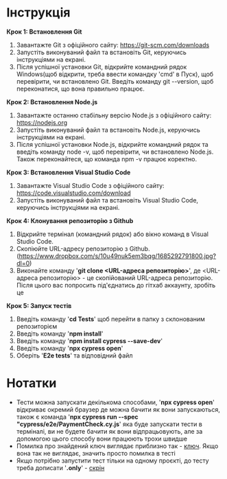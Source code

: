 # Інструкція

**Крок 1: Встановлення Git**
1. Завантажте Git з офіційного сайту: https://git-scm.com/downloads
2. Запустіть виконуваний файл та встановіть Git, керуючись інструкціями на екрані.
3. Після успішної установки Git, відкрийте командний рядок Windows(щоб відкрити, треба ввести командку 'cmd' в Пуск), щоб перевірити, чи встановлено Git. Введіть команду git --version, щоб переконатися, що вона правильно працює.

**Крок 2: Встановлення Node.js**
1. Завантажте останню стабільну версію Node.js з офіційного сайту: https://nodejs.org
2. Запустіть виконуваний файл та встановіть Node.js, керуючись інструкціями на екрані.
3. Після успішної установки Node.js, відкрийте командний рядок та введіть команду node -v, щоб перевірити, чи встановлено Node.js. Також переконайтеся, що команда npm -v працює коректно.

**Крок 3: Встановлення Visual Studio Code**
1. Завантажте Visual Studio Code з офіційного сайту: https://code.visualstudio.com/download
2. Запустіть виконуваний файл та встановіть Visual Studio Code, керуючись інструкціями на екрані.

**Крок 4: Клонування репозиторію з Github**
1. Відкрийте термінал (командний рядок) або вікно команд в Visual Studio Code.
2. Скопіюйте URL-адресу репозиторію з Github.(https://www.dropbox.com/s/10u49nuk5em3bqg/1685292791800.jpg?dl=0)
3. Виконайте команду '**git clone <URL-адреса репозиторію>**', де <URL-адреса репозиторію> - це скопійований URL-адреса репозиторію. Після цього вас попросить під'єднатись до гітхаб аккаунту, зробіть це

**Крок 5: Запуск тестів**
1. Введіть команду '**cd Tests**' щоб перейти в папку з склонованим репозиторієм
2. Введіть команду '**npm install**' 
3. Введіть команду '**npm install cypress --save-dev**' 
4. Введіть команду '**npx cypress open**'
5. Оберіть '**E2e tests**' та відповідний файл

# Нотатки
 
 - Тести можна запускати декількома способами, '**npx cypress open**' відкриває окремий браузер де можна бачити як вони запускаються, також є команда '**npx cypress run --spec "cypress/e2e/PaymentCheck.cy.js**' яка буде запускати тести в терміналі, ви не будете бачити як вони відпрацьовують, але за допомогою цього способу вони працюють трохи швидше
 - Помилка про знайдений ключ виглядає приблизно так - [ключ](https://www.dropbox.com/s/4ofuamylgacr3dt/1685293680433.jpg?dl=0). Якщо вона так не виглядає, значить просто помилка в тесті
 - Якщо потрібно запустити тест тільки на одному проєкті, до тесту треба дописати '**.only**' - [скрін](https://www.dropbox.com/s/h9zbgjw3u3xczt0/1685293912840.jpg?dl=0)
